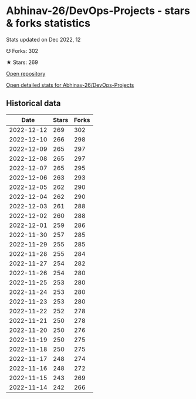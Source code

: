 # Abhinav-26/DevOps-Projects - stars & forks statistics

Stats updated on Dec 2022, 12

☋ Forks: 302

★ Stars: 269

[Open repository](https://github.com/Abhinav-26/DevOps-Projects)

[Open detailed stats for Abhinav-26/DevOps-Projects](https://reviewgithub.com/rep/Abhinav-26/DevOps-Projects)

## Historical data
| Date | Stars | Forks |
|------|-------|-------|
| 2022-12-12 | 269 | 302 | 
| 2022-12-10 | 266 | 298 | 
| 2022-12-09 | 265 | 297 | 
| 2022-12-08 | 265 | 297 | 
| 2022-12-07 | 265 | 295 | 
| 2022-12-06 | 263 | 293 | 
| 2022-12-05 | 262 | 290 | 
| 2022-12-04 | 262 | 290 | 
| 2022-12-03 | 261 | 288 | 
| 2022-12-02 | 260 | 288 | 
| 2022-12-01 | 259 | 286 | 
| 2022-11-30 | 257 | 285 | 
| 2022-11-29 | 255 | 285 | 
| 2022-11-28 | 255 | 284 | 
| 2022-11-27 | 254 | 282 | 
| 2022-11-26 | 254 | 280 | 
| 2022-11-25 | 253 | 280 | 
| 2022-11-24 | 253 | 280 | 
| 2022-11-23 | 253 | 280 | 
| 2022-11-22 | 252 | 278 | 
| 2022-11-21 | 250 | 278 | 
| 2022-11-20 | 250 | 276 | 
| 2022-11-19 | 250 | 275 | 
| 2022-11-18 | 250 | 275 | 
| 2022-11-17 | 248 | 274 | 
| 2022-11-16 | 248 | 272 | 
| 2022-11-15 | 243 | 269 | 
| 2022-11-14 | 242 | 266 | 

